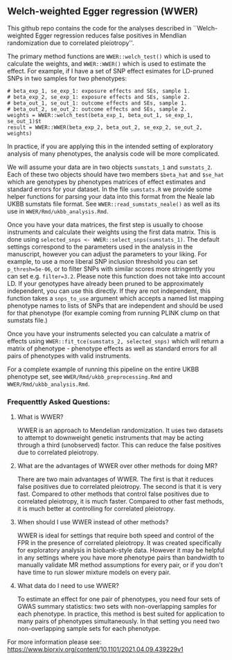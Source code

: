 ## Welch-weighted Egger regression (WWER)
This github repo contains the code for the analyses described in
``Welch-weighted Egger regression reduces false positives in Mendlian 
randomization due to correlated pleiotropy''.

The primary method functions are `WWER::welch_test()` which is used to calculate
the weights, and `WWER::WWER()` which is used to estimate the effect.
For example, if I have a set of SNP effect esimates for LD-pruned SNPs
in two samples for two phenotypes:
```
# beta_exp_1, se_exp_1: exposure effects and SEs, sample 1.
# beta_exp_2, se_exp_1: exposure effects and SEs, sample 2.
# beta_out_1, se_out_1: outcome effects and SEs, sample 1.
# beta_out_2, se_out_2: outcome effects and SEs, sample 2.
weights = WWER::welch_test(beta_exp_1, beta_out_1, se_exp_1, se_out_1)$t
result = WWER::WWER(beta_exp_2, beta_out_2, se_exp_2, se_out_2, weights)
```

In practice, if you are applying this in the intended setting of exploratory
analysis of many phenotypes, the analysis code will be more complicated.

We will assume your data are in two objects `sumstats_1`
and `sumstats_2`. Each of these two objects should have two members
`$beta_hat` and `$se_hat` which are genotypes by phenotypes matrices
of effect estimates and standard errors for your dataset. In the file
`sumstats.R` we provide some helper functions for parsing your data into this
format from the Neale lab UKBB sumstats file format. See
`WWER::read_sumstats_neale()` as well as its use in
`WWER/Rmd/ukbb_analysis.Rmd`.

Once you have your data matrices, the first step is usually to choose 
instruments and calculate their weights using the first data matrix. This is done
using `selected_snps <- WWER::select_snps(sumstats_1)`.
The default settings correspond to the parameters used
in the analysis in the manuscript, however you can adjust the parameters to
your liking. For example, to use a more liberal SNP inclusion threshold you
can set `p_thresh=5e-06`, or to filter SNPs with similar scores more stringently
you can set e.g. `filter=3.2`. Please note this function does not take into
account LD. If your genotypes have already been pruned to be approximately
independent, you can use this directly. If they are not independent, this
function takes a `snps_to_use` argument which accepts a named list mapping
phenotype names to lists of SNPs that are independent and should be used for
that phenotype (for example coming from running PLINK clump on that sumstats
file.)

Once you have your instruments selected you can calculate a matrix of effects
using `WWER::fit_tce(sumstats_2, selected_snps)` which will return a matrix
of phenotype - phenotype effects as well as standard errors for all pairs
of phenotypes with valid instruments.

For a complete example of running this pipeline on the entire UKBB phenotype
set, see `WWER/Rmd/ukbb_preprocessing.Rmd` and `WWER/Rmd/ukbb_analysis.Rmd`.


### Frequenttly Asked Questions:
1. What is WWER?

    WWER is an approach to Mendelian randomization. It uses two datasets to
    attempt to downweight genetic instruments that may be acting through a
    third (unobserved) factor. This can reduce the false positives due to
    correlated pleiotropy.

2. What are the advantages of WWER over other methods for doing MR?

   There are two main advantages of WWER. The first is that it reduces false
   positives due to correlated pleiotropy. The second is that it is very fast.
   Compared to other methods that control false positives due to correlated
   pleiotropy, it is much faster. Compared to other fast methods, it is much
   better at controlling for correlated pleiotropy.

3. When should I use WWER instead of other methods?

   WWER is ideal for settings that require both speed and control of the FPR
   in the presence of correlated pleiotropy. It was created specifically for
   exploratory analysis in biobank-style data. However it may be helpful in
   any settings where you have more phenotype pairs than bandwidth to manually
   validate MR method assumptions for every pair, or if you don't have time
   to run slower mixture models on every pair.

4. What data do I need to use WWER?

    To estimate an effect for one pair of phenotypes, you need four sets of
    GWAS summary statistics: two sets with non-overlapping samples for each
    phenotype. In practice, this method is best suited for application to
    many pairs of phenotypes simultaneously. In that setting you need two
    non-overlapping sample sets for each phenotype.


For more information please see:
https://www.biorxiv.org/content/10.1101/2021.04.09.439229v1
